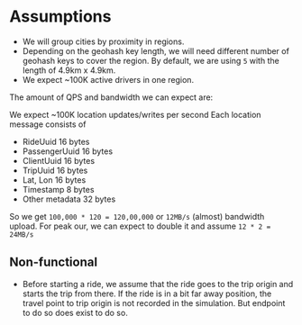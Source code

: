 # Assumptions

- We will group cities by proximity in regions.
- Depending on the geohash key length, we will need different number of geohash keys to cover the region. By default, we are using `5` with the length of 4.9km x 4.9km.
- We expect ~100K active drivers in one region.

The amount of QPS and bandwidth we can expect are:

We expect ~100K location updates/writes per second
Each location message consists of

- RideUuid 16 bytes
- PassengerUuid 16 bytes
- ClientUuid 16 bytes
- TripUuid 16 bytes
- Lat, Lon 16 bytes
- Timestamp 8 bytes
- Other metadata 32 bytes

So we get `100,000 * 120 = 120,00,000` or `12MB/s` (almost) bandwidth upload.
For peak our, we can expect to double it and assume `12 * 2 = 24MB/s`

## Non-functional

- Before starting a ride, we assume that the ride goes to the trip origin and starts the trip from there. If the ride is in a bit far away position, the travel point to trip origin is not recorded in the simulation. But endpoint to do so does exist to do so.
